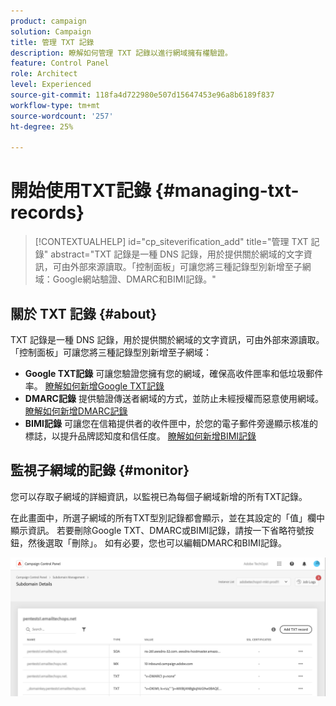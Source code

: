 ```yaml
---
product: campaign
solution: Campaign
title: 管理 TXT 記錄
description: 瞭解如何管理 TXT 記錄以進行網域擁有權驗證。
feature: Control Panel
role: Architect
level: Experienced
source-git-commit: 118fa4d722980e507d15647453e96a8b6189f837
workflow-type: tm+mt
source-wordcount: '257'
ht-degree: 25%

---
```



# 開始使用TXT記錄 {#managing-txt-records}

>[!CONTEXTUALHELP]
>id="cp_siteverification_add"
>title="管理 TXT 記錄"
>abstract="TXT 記錄是一種 DNS 記錄，用於提供關於網域的文字資訊，可由外部來源讀取。「控制面板」可讓您將三種記錄型別新增至子網域：Google網站驗證、DMARC和BIMI記錄。"

## 關於 TXT 記錄 {#about}

TXT 記錄是一種 DNS 記錄，用於提供關於網域的文字資訊，可由外部來源讀取。「控制面板」可讓您將三種記錄型別新增至子網域：

* **Google TXT記錄** 可讓您驗證您擁有您的網域，確保高收件匣率和低垃圾郵件率。 [瞭解如何新增Google TXT記錄](managing-txt-records.md)
* **DMARC記錄** 提供驗證傳送者網域的方式，並防止未經授權而惡意使用網域。 [瞭解如何新增DMARC記錄](dmarc.md)
* **BIMI記錄** 可讓您在信箱提供者的收件匣中，於您的電子郵件旁邊顯示核准的標誌，以提升品牌認知度和信任度。 [瞭解如何新增BIMI記錄](bimi.md)

## 監視子網域的記錄 {#monitor}

您可以存取子網域的詳細資訊，以監視已為每個子網域新增的所有TXT記錄。

在此畫面中，所選子網域的所有TXT型別記錄都會顯示，並在其設定的「值」欄中顯示資訊。 若要刪除Google TXT、DMARC或BIMI記錄，請按一下省略符號按鈕，然後選取「刪除」。 如有必要，您也可以編輯DMARC和BIMI記錄。

![](assets/txt-records.png)

